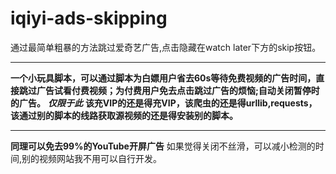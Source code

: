 # iqiyi-ads-skipping
通过最简单粗暴的方法跳过爱奇艺广告,点击隐藏在watch later下方的skip按钮。<hr>
**一个小玩具脚本，可以通过脚本为白嫖用户省去60s等待免费视频的广告时间，直接跳过广告试看付费视频；为付费用户免去点击跳过广告的烦恼;自动关闭暂停时的广告。**
***仅限于此***   **该充VIP的还是得充VIP，该爬虫的还是得urllib,requests，该通过别的脚本的线路获取源视频的还是得安装别的脚本。**<hr>
**同理可以免去99%的YouTube开屏广告**
如果觉得关闭不丝滑，可以减小检测的时间,别的视频网站我不用可以自行开发。
